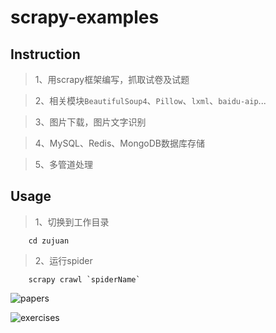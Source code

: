 # scrapy-examples
## Instruction
>1、用scrapy框架编写，抓取试卷及试题

>2、相关模块`BeautifulSoup4`、`Pillow`、`lxml`、`baidu-aip`...

>3、图片下载，图片文字识别

>4、MySQL、Redis、MongoDB数据库存储

>5、多管道处理


## Usage
>1、切换到工作目录

```
    cd zujuan
```

>2、运行spider

```
    scrapy crawl `spiderName`
```

![papers](https://upload-images.jianshu.io/upload_images/1009301-71a3a30f3fc99001.jpeg?imageMogr2/auto-orient/strip%7CimageView2/2/w/1240)

![exercises](https://upload-images.jianshu.io/upload_images/1009301-51be5b448d9fdbce.jpeg?imageMogr2/auto-orient/strip%7CimageView2/2/w/1240)